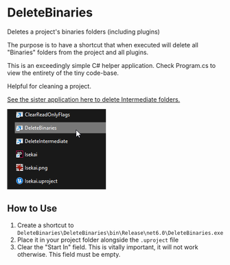 # DeleteBinaries
Deletes a project's binaries folders (including plugins)

The purpose is to have a shortcut that when executed will delete all "Binaries" folders from the project and all plugins.

This is an exceedingly simple C# helper application. Check Program.cs to view the entirety of the tiny code-base.

Helpful for cleaning a project.

[See the sister application here to delete Intermediate folders.](https://github.com/Vaei/DeleteIntermediate)

![example](https://github.com/Vaei/DeleteBinaries/blob/files/helper_example.png)

## How to Use

1. Create a shortcut to `DeleteBinaries\DeleteBinaries\bin\Release\net6.0\DeleteBinaries.exe`
2. Place it in your project folder alongside the `.uproject` file
3. Clear the "Start In" field. This is vitally important, it will not work otherwise. This field must be empty.
